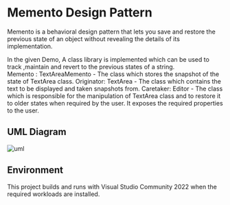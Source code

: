 # Memento Design Pattern

Memento is a behavioral design pattern that lets you save and restore the previous state of an object without revealing the details of its implementation.  

In the given Demo, A class library is implemented which can be used to track ,maintain and revert to the previous states of a string.  
Memento : TextAreaMemento - The class which stores the snapshot of the state of TextArea class.
Originator: TextArea - The class which contains the text to be displayed and taken snapshots from.
Caretaker: Editor - The class which is responsible for the manipulation of TextArea class and to restore it to older states when required by the user. It exposes the required properties to the user.
  ## UML Diagram
![uml](https://github.com/inglevinay/Software-Engineering_Personal-Project/assets/88585131/f3c811fa-1558-4fb5-9d89-def18de53306)

## Environment  
This project builds and runs with Visual Studio Community 2022 when the required workloads are installed.
